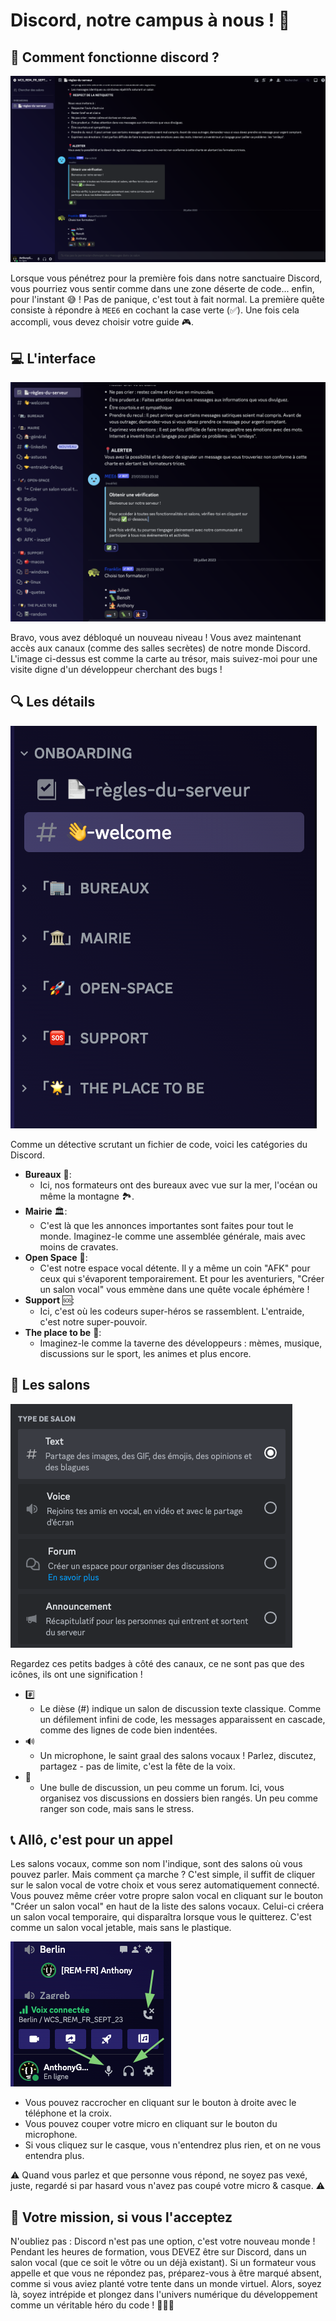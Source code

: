 # Discord, notre campus à nous ! 🏫

## 🤔 Comment fonctionne discord ?

![présentation du serveur sans rôle](assets/1.png)

Lorsque vous pénétrez pour la première fois dans notre sanctuaire Discord, vous pourriez vous sentir comme dans une zone déserte de code... enfin, pour l'instant 😅 ! Pas de panique, c'est tout à fait normal. La première quête consiste à répondre à `MEE6` en cochant la case verte (✅). Une fois cela accompli, vous devez choisir votre guide 🎮.

## 💻 L'interface

![présentation de l'interface](assets/2.png)

Bravo, vous avez débloqué un nouveau niveau ! Vous avez maintenant accès aux canaux (comme des salles secrètes) de notre monde Discord. L'image ci-dessus est comme la carte au trésor, mais suivez-moi pour une visite digne d'un développeur cherchant des bugs !

## 🔍 Les détails

![Toutes les catégories sont affichées](assets/3.png)

Comme un détective scrutant un fichier de code, voici les catégories du Discord.

-   **Bureaux** 🏢:
    -   Ici, nos formateurs ont des bureaux avec vue sur la mer, l'océan ou même la montagne 🏞️.
-   **Mairie** 🏛️:
    -   C'est là que les annonces importantes sont faites pour tout le monde. Imaginez-le comme une assemblée générale, mais avec moins de cravates.
-   **Open Space** 🌌:
    -   C'est notre espace vocal détente. Il y a même un coin "AFK" pour ceux qui s'évaporent temporairement. Et pour les aventuriers, "Créer un salon vocal" vous emmène dans une quête vocale éphémère !
-   **Support** 🆘:
    -   Ici, c'est où les codeurs super-héros se rassemblent. L'entraide, c'est notre super-pouvoir.
-   **The place to be** 🌟:
    -   Imaginez-le comme la taverne des développeurs : mèmes, musique, discussions sur le sport, les animes et plus encore.

## 💬 Les salons

![description des salons](assets/5.png)

Regardez ces petits badges à côté des canaux, ce ne sont pas que des icônes, ils ont une signification !

-   #️⃣
    -   Le dièse (#) indique un salon de discussion texte classique. Comme un défilement infini de code, les messages apparaissent en cascade, comme des lignes de code bien indentées.
-   🔊
    -   Un microphone, le saint graal des salons vocaux ! Parlez, discutez, partagez - pas de limite, c'est la fête de la voix.
-   💬
    -   Une bulle de discussion, un peu comme un forum. Ici, vous organisez vos discussions en dossiers bien rangés. Un peu comme ranger son code, mais sans le stress.

## 📞 Allô, c'est pour un appel

Les salons vocaux, comme son nom l'indique, sont des salons où vous pouvez parler. Mais comment ça marche ? C'est simple, il suffit de cliquer sur le salon vocal de votre choix et vous serez automatiquement connecté. Vous pouvez même créer votre propre salon vocal en cliquant sur le bouton "Créer un salon vocal" en haut de la liste des salons vocaux.
Celui-ci créera un salon vocal temporaire, qui disparaîtra lorsque vous le quitterez. C'est comme un salon vocal jetable, mais sans le plastique.

![création d'un salon vocal](assets/6.png)

-   Vous pouvez raccrocher en cliquant sur le bouton à droite avec le téléphone et la croix.
-   Vous pouvez couper votre micro en cliquant sur le bouton du microphone.
-   Si vous cliquez sur le casque, vous n'entendrez plus rien, et on ne vous entendra plus.

⚠️ Quand vous parlez et que personne vous répond, ne soyez pas vexé, juste, regardé si par hasard vous n'avez pas coupé votre micro & casque. ⚠️

## 📝 Votre mission, si vous l'acceptez

N'oubliez pas : Discord n'est pas une option, c'est votre nouveau monde ! Pendant les heures de formation, vous DEVEZ être sur Discord, dans un salon vocal (que ce soit le vôtre ou un déjà existant). Si un formateur vous appelle et que vous ne répondez pas, préparez-vous à être marqué absent, comme si vous aviez planté votre tente dans un monde virtuel.
Alors, soyez là, soyez intrépide et plongez dans l'univers numérique du développement comme un véritable héro du code ! 🦸‍♂️🚀
